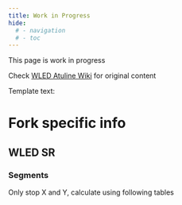 ```yaml
---
title: Work in Progress
hide:
  # - navigation
  # - toc
---
```


This page is work in progress

Check [WLED Atuline Wiki](https://github.com/atuline/WLED/wiki/) for original content


Template text:

# Fork specific info

## WLED SR

### Segments
Only stop X and Y, calculate using following tables
